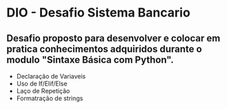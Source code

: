 # DIO - Desafio Sistema Bancario

## Desafio proposto para desenvolver e colocar em pratica conhecimentos adquiridos durante o modulo "Sintaxe Básica com Python".

- Declaração de Variaveis
- Uso de If/Elif/Else
- Laço de Repetição
- Formatração de strings
